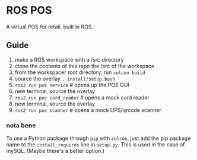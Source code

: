 # ROS POS
A virtual POS for retail, built in ROS.

## Guide
1. make a ROS workspace with a /src directory
2. clone the contents of this repo the /src of the workspace
3. from the workspacer root directory, run `colcon build`
4. source the overlay `. install/setup.bash`
5. `ros2 run pos service` # opens up the POS GUI
6. new terminal, source the overlay
7. `ros2 run pos card_reader` # opens a mock card reader
8. new terminal, source the overlay
9. `ros2 run pos scanner` # opens a mock UPS/qrcode scanner

### nota bene
To use a Python package through `pip` with `colcon`, just add the pip package name to the `install_requires` line in `setup.py`. This is used in the case of mySQL. (Maybe there's a better option.)

